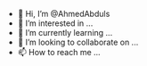 - 👋 Hi, I’m @AhmedAbduls
- 👀 I’m interested in ...
- 🌱 I’m currently learning ...
- 💞️ I’m looking to collaborate on ...
- 📫 How to reach me ...

<!---
AhmedAbduls/AhmedAbduls is a ✨ special ✨ repository because its `README.md` (this file) appears on your GitHub profile.
You can click the Preview link to take a look at your changes.
--->
